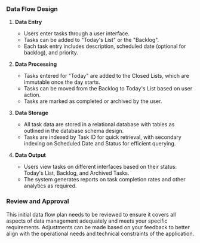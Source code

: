 
### Data Flow Design



1. **Data Entry**
   - Users enter tasks through a user interface.
   - Tasks can be added to "Today's List" or the "Backlog".
   - Each task entry includes description, scheduled date (optional for backlog), and priority.

2. **Data Processing**
   - Tasks entered for "Today" are added to the Closed Lists, which are immutable once the day starts.
   - Tasks can be moved from the Backlog to Today's List based on user action.
   - Tasks are marked as completed or archived by the user.

3. **Data Storage**
   - All task data are stored in a relational database with tables as outlined in the database schema design.
   - Tasks are indexed by Task ID for quick retrieval, with secondary indexing on Scheduled Date and Status for efficient querying.

4. **Data Output**
   - Users view tasks on different interfaces based on their status: Today's List, Backlog, and Archived Tasks.
   - The system generates reports on task completion rates and other analytics as required.


### Review and Approval
This initial data flow plan needs to be reviewed to ensure it covers all aspects of data management adequately and meets your specific requirements. Adjustments can be made based on your feedback to better align with the operational needs and technical constraints of the application.

